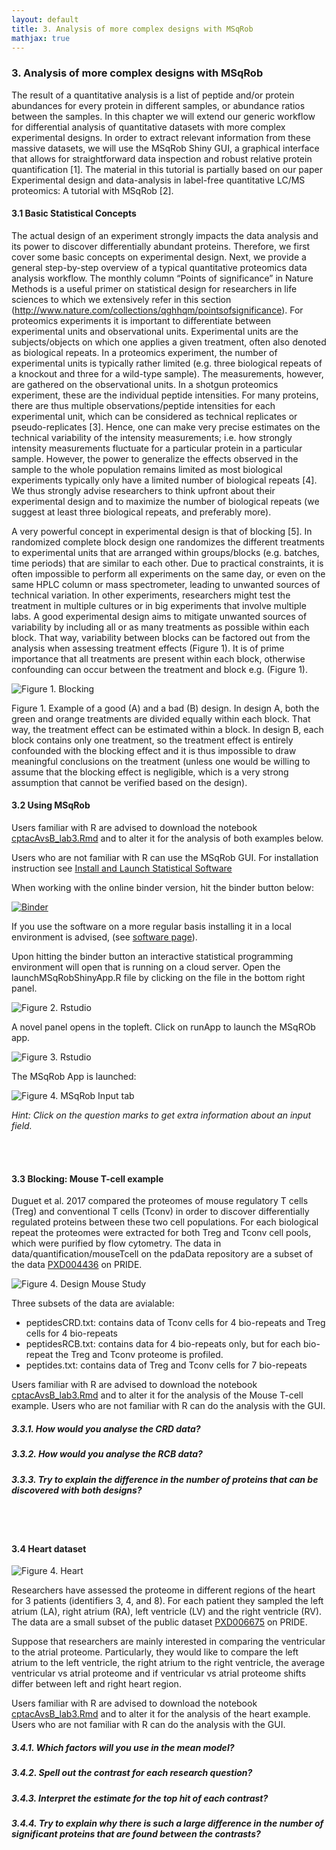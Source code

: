 ```yaml
---
layout: default
title: 3. Analysis of more complex designs with MSqRob
mathjax: true
---
```


<script src="https://cdnjs.cloudflare.com/ajax/libs/mathjax/2.7.0/MathJax.js?config=TeX-AMS-MML_HTMLorMML" type="text/javascript"></script>

### 3. Analysis of more complex designs with MSqRob
The result of a quantitative analysis is a list of peptide and/or protein abundances for every protein in different samples, or abundance ratios between the samples. In this chapter we will extend our generic workflow for differential analysis of quantitative datasets with more complex experimental designs.
In order to extract relevant information from these massive datasets, we will use the MSqRob Shiny GUI, a graphical interface that allows for straightforward data inspection and robust relative protein quantification [1]. The material in this tutorial is partially based on our paper Experimental design and data-analysis in label-free quantitative LC/MS proteomics: A tutorial with MSqRob [2].


#### 3.1 Basic Statistical Concepts
The actual design of an experiment strongly impacts the data analysis and its power to discover differentially abundant proteins. Therefore, we first cover some basic concepts on experimental design. Next, we provide a general step-by-step overview of a typical quantitative proteomics data analysis workflow. The monthly column “Points of significance” in Nature Methods is a useful primer on statistical design for researchers in life sciences to which we extensively refer in this section (http://www.nature.com/collections/qghhqm/pointsofsignificance).
For proteomics experiments it is important to differentiate between experimental units and observational units. Experimental units are the subjects/objects on which one applies a given treatment, often also denoted as biological repeats. In a proteomics experiment, the number of experimental units is typically rather limited (e.g. three biological repeats of a knockout and three for a wild-type sample). The measurements, however, are gathered on the observational units. In a shotgun proteomics experiment, these are the individual peptide intensities. For many proteins, there are thus multiple observations/peptide intensities for each experimental unit, which can be considered as technical replicates or pseudo-replicates [3].  Hence, one can make very precise estimates on the technical variability of the intensity measurements; i.e. how strongly intensity measurements fluctuate for a particular protein in a particular sample. However, the power to generalize the effects observed in the sample to the whole population remains limited as most biological experiments typically only have a limited number of biological repeats [4]. We thus strongly advise researchers to think upfront about their experimental design and to maximize the number of biological repeats (we suggest at least three biological repeats, and preferably more).

A very powerful concept in experimental design is that of blocking [5]. In randomized complete block design one randomizes the different treatments to experimental units that are arranged within groups/blocks (e.g. batches, time periods) that are similar to each other. Due to practical constraints, it is often impossible to perform all experiments on the same day, or even on the same HPLC column or mass spectrometer, leading to unwanted sources of technical variation. In other experiments, researchers might test the treatment in multiple cultures or in big experiments that involve multiple labs. A good experimental design aims to mitigate unwanted sources of variability by including all or as many treatments as possible within each block. That way, variability between blocks can be factored out from the analysis when assessing treatment effects (Figure 1). It is of prime importance that all treatments are present within each block, otherwise confounding can occur between the treatment and block e.g. (Figure 1).


![Figure 1. Blocking](./figs/blocking.png)

Figure 1. Example of a good (A) and a bad (B) design. In design A, both the green and orange treatments are divided equally within each block. That way, the treatment effect can be estimated within a block. In design B, each block contains only one treatment, so the treatment effect is entirely confounded with the blocking effect and it is thus impossible to draw meaningful conclusions on the treatment (unless one would be willing to assume that the blocking effect is negligible, which is a very strong assumption that cannot be verified based on the design).

#### 3.2 Using MSqRob

Users familiar with R are advised to download the notebook [cptacAvsB_lab3.Rmd](https://raw.githubusercontent.com/statOmics/SGA2019/gh-pages/assets/cptacAvsB_lab3.Rmd)  and to alter it for the analysis of both examples below.

Users who are not familiar with R can use the MSqRob GUI. For installation instruction see [Install and Launch Statistical Software](./software4stats.md)

When working with the online binder version, hit the binder button below:

[![Binder](https://mybinder.org/badge_logo.svg)](https://mybinder.org/v2/gh/statOmics/SGA2019/master?urlpath=rstudio)


If you use the software on a more regular basis installing it in a local environment is advised, (see [software page](./software4stats.md)).

Upon hitting the binder button an interactive statistical programming environment will open that is running on a cloud server. Open the launchMSqRobShinyApp.R file by clicking on the file in the bottom right panel.

![Figure 2. Rstudio](./figs/rstudioWindowMsqrob1.png)

A novel panel opens in the topleft. Click on runApp to launch the MSqROb app.

![Figure 3. Rstudio](./figs/rstudioWindowMsqrob2.png)

The MSqRob App is launched:

![Figure 4. MSqRob Input tab](./figs/msqrobInput1.png)

*Hint: Click on the question marks to get extra information about an input field.*

<br/><br/>

#### 3.3 Blocking: Mouse T-cell example

Duguet et al. 2017 compared the proteomes of mouse regulatory T cells (Treg) and conventional T cells (Tconv) in order to discover differentially regulated proteins between these two cell populations. For each biological repeat the proteomes were extracted for both Treg and Tconv cell pools, which were purified by flow cytometry. The data in data/quantification/mouseTcell on the pdaData repository are a subset of the data [PXD004436](https://www.ebi.ac.uk/pride/archive/projects/PXD004436) on PRIDE.

![Figure 4. Design Mouse Study](./figs/mouseTcell_RCB_design.png)

Three subsets of the data are avialable:


- peptidesCRD.txt: contains data of Tconv cells for 4 bio-repeats and Treg cells for 4 bio-repeats
- peptidesRCB.txt: contains data for 4 bio-repeats only, but for each bio-repeat the Treg and Tconv proteome is profiled.   
- peptides.txt: contains data of Treg and Tconv cells for 7 bio-repeats

Users familiar with R are advised to download the notebook [cptacAvsB_lab3.Rmd](https://raw.githubusercontent.com/statOmics/SGA2019/gh-pages/assets/cptacAvsB_lab3.Rmd)  and to alter it for the analysis of the Mouse T-cell example.
Users who are not familiar with R can do the analysis with the GUI.

##### 3.3.1. How would you analyse the CRD data?

##### 3.3.2. How would you analyse the RCB data?

##### 3.3.3. Try to explain the difference in the number of proteins that can be discovered with both designs?

<br/><br/>

#### 3.4 Heart dataset

![Figure 4. Heart](./figs/heart.png)

Researchers have assessed the proteome in different regions of the heart for 3 patients (identifiers 3, 4, and 8). For each patient they sampled the left atrium (LA), right atrium (RA), left ventricle (LV) and the right ventricle (RV). The data are a small subset of the public dataset  [PXD006675](https://www.ebi.ac.uk/pride/archive/projects/PXD006675) on PRIDE.

Suppose that researchers are mainly interested in comparing the ventricular to the atrial proteome.
Particularly, they would like to compare the left atrium to the left ventricle, the right atrium to the right ventricle, the average ventricular vs atrial proteome and if ventricular vs atrial proteome shifts differ between left and right heart region.


Users familiar with R are advised to download the notebook [cptacAvsB_lab3.Rmd](https://raw.githubusercontent.com/statOmics/SGA2019/gh-pages/assets/cptacAvsB_lab3.Rmd)  and to alter it for the analysis of the heart example.
Users who are not familiar with R can do the analysis with the GUI.

##### 3.4.1. Which factors will you use in the mean model?

##### 3.4.2. Spell out the contrast for each research question?

##### 3.4.3. Interpret the estimate for the top hit of each contrast?

##### 3.4.4. Try to explain why there is such a large difference in the number of significant proteins that are found between the contrasts?
